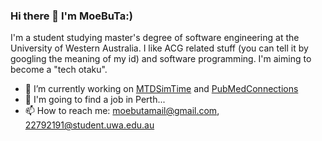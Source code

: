 ### Hi there 👋 I'm MoeBuTa:) 


I'm a student studying master's degree of software engineering at the University of Western Australia. I like ACG related stuff (you can tell it by googling the meaning of my id) and software programming. I'm aiming to become a "tech otaku".


- 🔭 I’m currently working on [MTDSimTime](https://github.com/MoeBuTa/MTDSimTime) and [PubMedConnections](https://github.com/PubMedConnections)
- 🤔 I'm going to find a job in Perth...
- 📫 How to reach me: moebutamail@gmail.com, 22792191@student.uwa.edu.au

